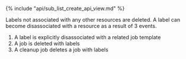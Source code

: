 {% include "api/sub_list_create_api_view.md" %}

Labels not associated with any other resources are deleted. A label can become disassociated with a resource as a result of 3 events.

1. A label is explicitly disassociated with a related job template
2. A job is deleted with labels
3. A cleanup job deletes a job with labels
